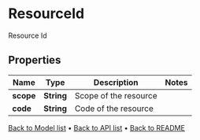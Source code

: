 

# ResourceId

Resource Id

## Properties

| Name | Type | Description | Notes |
|------------ | ------------- | ------------- | -------------|
|**scope** | **String** | Scope of the resource |  |
|**code** | **String** | Code of the resource |  |



[Back to Model list](../README.md#documentation-for-models) &#8226; [Back to API list](../README.md#documentation-for-api-endpoints) &#8226; [Back to README](../README.md)


